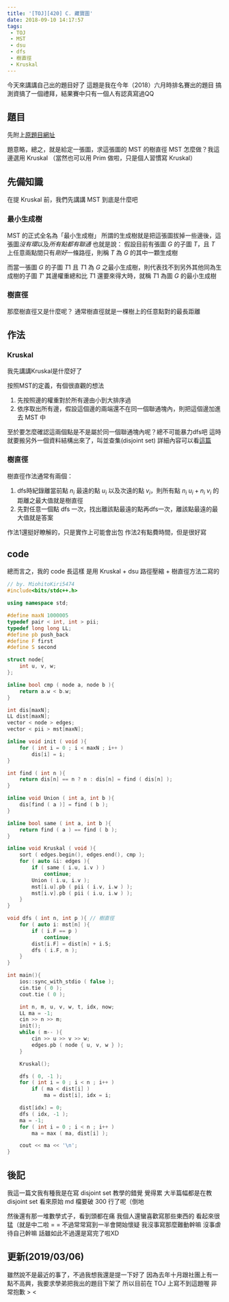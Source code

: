 ```yaml
---
title: '[TOJ][420] C. 藏寶圖'
date: 2018-09-10 14:17:57
tags:
 - TOJ
 - MST
 - dsu
 - dfs
 - 樹直徑
 - Kruskal
---
```


今天來講講自己出的題目好了
這題是我在今年（2018）六月時排名賽出的題目
搞測資搞了一個禮拜，結果賽中只有一個人有認真寫過QQ
<!--more-->


## 題目

先附上[原題目網址](https://toj.tfcis.org/oj/pro/420/)

題意略，總之，就是給定一張圖，求這張圖的 MST 的樹直徑
MST 怎麼做？我這邊選用 Kruskal
（當然也可以用 Prim 做啦，只是個人習慣寫 Kruskal）

## 先備知識

在提 Kruskal 前，我們先講講 MST 到底是什麼吧

### 最小生成樹
MST 的正式全名為「最小生成樹」
所謂的生成樹就是把這張圖拔掉一些邊後，這張圖*沒有環*以及*所有點都有聯通*
也就是說：
假設目前有張圖 $G$ 的子圖 $T$，且 $T$ 上任意兩點間只有*剛好*一條路徑，則稱 $T$ 為 $G$ 的其中一顆生成樹

而當一張圖 $G$ 的子圖 $T1$ 且 $T1$ 為 $G$ 之最小生成樹，則代表找不到另外其他同為生成樹的子圖 $T'$ 其邊權重總和比 $T1$ 還要來得大時，就稱 $T1$ 為圖 $G$ 的最小生成樹

### 樹直徑

那麼樹直徑又是什麼呢？
通常樹直徑就是一棵樹上的任意點對的最長距離

## 作法

### Kruskal

我先講講Kruskal是什麼好了

按照MST的定義，有個很直觀的想法
1. 先按照邊的權重對於所有邊由小到大排序過
2. 依序取出所有邊，假設這個邊的兩端還不在同一個聯通塊內，則把這個邊加進去 MST 中

至於要怎麼確認這兩個點是不是屬於同一個聯通塊內呢？總不可能暴力dfs吧
這時就要搬另外一個資料結構出來了，叫並查集(disjoint set)
詳細內容可以看[這篇](https://miohitokiri5474.github.io/code/dsu/)

### 樹直徑

樹直徑作法通常有兩個：
1. dfs時紀錄離當前點 $n_i$ 最遠的點 $u_i$ 以及次遠的點 $v_i$，則所有點 $n_i~u_i + n_i~v_i$ 的距離之最大值就是樹直徑
2. 先對任意一個點 dfs 一次，找出離該點最遠的點再dfs一次，離該點最遠的最大值就是答案

作法1還挺好瞭解的，只是實作上可能會出包
作法2有點費時間，但是很好寫


## code

總而言之，我的 code 長這樣
是用 Kruskal + dsu 路徑壓縮 + 樹直徑方法二寫的

```cpp
// by. MiohitoKiri5474
#include<bits/stdc++.h>

using namespace std;

#define maxN 1000005
typedef pair < int, int > pii;
typedef long long LL;
#define pb push_back
#define F first
#define S second

struct node{
    int u, v, w;
};

inline bool cmp ( node a, node b ){
    return a.w < b.w;
}

int dis[maxN];
LL dist[maxN];
vector < node > edges;
vector < pii > mst[maxN];

inline void init ( void ){
    for ( int i = 0 ; i < maxN ; i++ )
        dis[i] = i;
}

int find ( int n ){
    return dis[n] == n ? n : dis[n] = find ( dis[n] );
}

inline void Union ( int a, int b ){
    dis[find ( a )] = find ( b );
}

inline bool same ( int a, int b ){
    return find ( a ) == find ( b );
}

inline void Kruskal ( void ){
    sort ( edges.begin(), edges.end(), cmp );
    for ( auto &i: edges ){
        if ( same ( i.u, i.v ) )
            continue;
        Union ( i.u, i.v );
        mst[i.u].pb ( pii ( i.v, i.w ) );
        mst[i.v].pb ( pii ( i.u, i.w ) );
    }
}

void dfs ( int n, int p ){ // 樹直徑
    for ( auto i: mst[n] ){
        if ( i.F == p )
            continue;
        dist[i.F] = dist[n] + i.S;
        dfs ( i.F, n );
    }
}

int main(){
    ios::sync_with_stdio ( false );
    cin.tie ( 0 );
    cout.tie ( 0 );

    int n, m, u, v, w, t, idx, now;
    LL ma = -1;
    cin >> n >> m;
    init();
    while ( m-- ){
        cin >> u >> v >> w;
        edges.pb ( node { u, v, w } );
    }

    Kruskal();

    dfs ( 0, -1 );
    for ( int i = 0 ; i < n ; i++ )
        if ( ma < dist[i] )
            ma = dist[i], idx = i;

    dist[idx] = 0;
    dfs ( idx, -1 );
    ma = -1;
    for ( int i = 0 ; i < n ; i++ )
        ma = max ( ma, dist[i] );

    cout << ma << '\n';
}
```


## 後記

我這一篇文我有種我是在寫 disjoint set 教學的錯覺
覺得累
大半篇幅都是在教 disjoint set
看來原始 md 檔要破 300 行了呢（倒地

然後還有那一堆數學式子，看到頭都在痛
我個人還蠻喜歡寫那些東西的
看起來很猛（就是中二啦 = =
不過常常寫到一半會開始懷疑
我沒事寫那麼難動幹嘛
沒事虐待自己幹嘛
話雖如此不過還是寫完了啦XD


## 更新(2019/03/06)

雖然說不是最近的事了，不過我想我還是提一下好了
因為去年十月跟社團上有一點不高興，我要求學弟把我出的題目下架了
所以目前在 TOJ 上寫不到這題喔
非常抱歉 > <